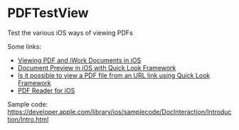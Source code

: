 # PDFTestView
Test the various iOS ways of viewing PDFs

Some links:

* [Viewing PDF and iWork Documents in iOS](https://ayeohyes.wordpress.com/2015/08/10/viewing-pdf-and-iwork-documents-in-ios/)
* [Document Preview in iOS with Quick Look Framework](http://kratinmobile.com/blog/index.php/document-preview-in-ios-with-quick-look-framework/)
* [Is it possible to view a PDF file from an URL link using Quick Look Framework](http://stackoverflow.com/questions/34930142/is-it-possible-to-view-a-pdf-file-from-an-url-link-using-quick-look-framework)
* [PDF Reader for iOS](http://stackoverflow.com/questions/13447915/pdf-reader-for-ios)


Sample code: https://developer.apple.com/library/ios/samplecode/DocInteraction/Introduction/Intro.html

